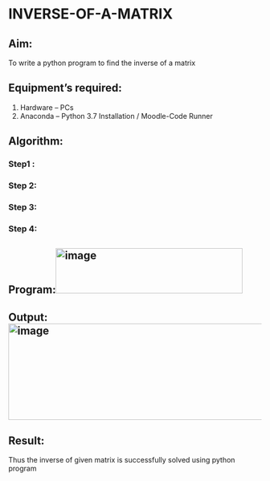 # INVERSE-OF-A-MATRIX
## Aim:
To write a python program to find the inverse of a matrix
## Equipment’s required:
1. 	Hardware – PCs
2. 	Anaconda – Python 3.7 Installation / Moodle-Code Runner
## Algorithm:
### Step1 : 
### Step 2: 
### Step 3: 
### Step 4: 
## Program:<img width="372" height="90" alt="image" src="https://github.com/user-attachments/assets/da4d1ce7-0024-4d75-980d-fbf5a1e78f68" />

## Output:<img width="837" height="192" alt="image" src="https://github.com/user-attachments/assets/7d1bc0bb-4dd9-4d1f-87d5-f4e9cab8eecd" />

## Result:
Thus the inverse of given matrix is successfully solved using python program

